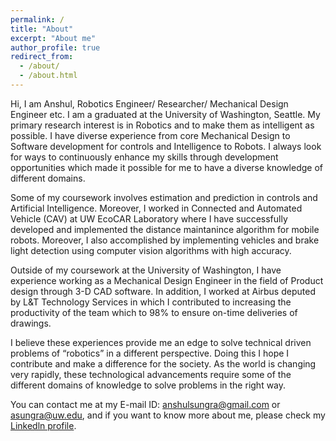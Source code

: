 ```yaml
---
permalink: /
title: "About"
excerpt: "About me"
author_profile: true
redirect_from: 
  - /about/
  - /about.html
---
```


Hi, I am Anshul, Robotics Engineer/ Researcher/ Mechanical Design Engineer etc. I am a graduated at the University of Washington, Seattle. My primary research interest is in Robotics and to make them as intelligent as possible. I have diverse experience from core Mechanical Design to Software development for controls and Intelligence to Robots. I always look for ways to continuously enhance my skills through development opportunities which made it possible for me to have a diverse knowledge of different domains.

Some of my coursework involves estimation and prediction in controls and Artificial Intelligence. Moreover, I worked in Connected and Automated Vehicle (CAV) at UW EcoCAR Laboratory where I have successfully developed and implemented the distance maintanince algorithm for mobile robots. Moreover, I also accomplished by implementing vehicles and brake light detection using computer vision algorithms with high accuracy.

Outside of my coursework at the University of Washington, I have experience working as a Mechanical Design Engineer in the field of Product design through 3-D CAD software. In addition, I worked at Airbus deputed by L&T Technology Services in which I contributed to increasing the productivity of the team which to 98% to ensure on-time deliveries of drawings.

I believe these experiences provide me an edge to solve technical driven problems of “robotics” in a different perspective. Doing this I hope I contribute and make a difference for the society. As the world is changing very rapidly, these technological advancements require some of the different domains of knowledge to solve problems in the right way.

You can contact me at my E-mail ID: anshulsungra@gmail.com or asungra@uw.edu, and if you want to know more about me, please check my [Linkedln profile](https://www.linkedin.com/in/anshul-sungra/).
